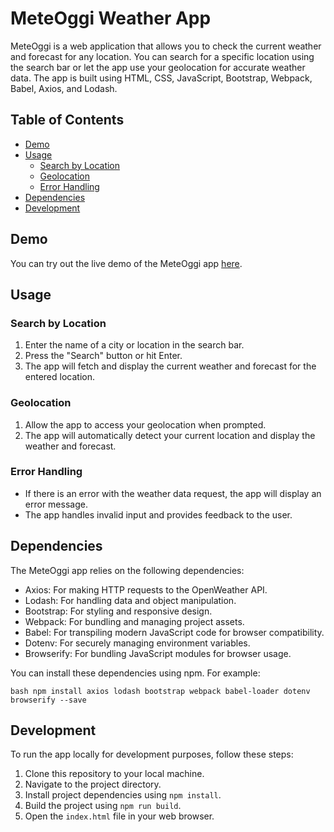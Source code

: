 # MeteOggi Weather App

MeteOggi is a web application that allows you to check the current weather and forecast for any location. 
You can search for a specific location using the search bar or let the app use your geolocation for accurate weather data. 
The app is built using HTML, CSS, JavaScript, Bootstrap, Webpack, Babel, Axios, and Lodash.

## Table of Contents

- [Demo](#demo)
- [Usage](#usage)
  - [Search by Location](#search-by-location)
  - [Geolocation](#geolocation)
  - [Error Handling](#error-handling)
- [Dependencies](#dependencies)
- [Development](#development)

## Demo

You can try out the live demo of the MeteOggi app [here](https://gabrilp.github.io/MeteOggi/).

## Usage

### Search by Location

1. Enter the name of a city or location in the search bar.
2. Press the "Search" button or hit Enter.
3. The app will fetch and display the current weather and forecast for the entered location.

### Geolocation

1. Allow the app to access your geolocation when prompted.
2. The app will automatically detect your current location and display the weather and forecast.

### Error Handling

- If there is an error with the weather data request, the app will display an error message.
- The app handles invalid input and provides feedback to the user.

## Dependencies

The MeteOggi app relies on the following dependencies:

- Axios: For making HTTP requests to the OpenWeather API.
- Lodash: For handling data and object manipulation.
- Bootstrap: For styling and responsive design.
- Webpack: For bundling and managing project assets.
- Babel: For transpiling modern JavaScript code for browser compatibility.
- Dotenv: For securely managing environment variables.
- Browserify: For bundling JavaScript modules for browser usage.

You can install these dependencies using npm. For example:

``bash
npm install axios lodash bootstrap webpack babel-loader dotenv browserify --save ``

## Development

To run the app locally for development purposes, follow these steps:

1. Clone this repository to your local machine.
2. Navigate to the project directory.
3. Install project dependencies using `npm install`.
4. Build the project using `npm run build`.
5. Open the `index.html` file in your web browser.

